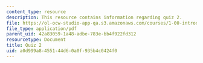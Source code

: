 ```yaml
---
content_type: resource
description: This resource contains information regarding quiz 2.
file: https://ol-ocw-studio-app-qa.s3.amazonaws.com/courses/1-00-introduction-to-computers-and-engineering-problem-solving-spring-2012/a0d999a8455144d60a0f935b4c0424f0_MIT1_00S12_Quiz2_S11.pdf
file_type: application/pdf
parent_uid: 42a83059-1a48-adbe-783e-bb4f922fd312
resourcetype: Document
title: Quiz 2
uid: a0d999a8-4551-44d6-0a0f-935b4c0424f0
---
```

